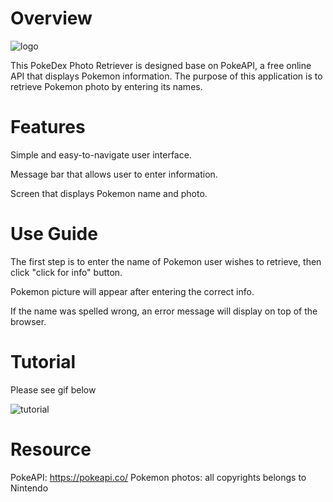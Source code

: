 # Overview

![logo](https://github.com/jiamliu/pokedex_photo_retriever/assets/139939637/b73914d1-d6cc-460c-ab4d-da92f6b76368)

This PokeDex Photo Retriever is designed base on PokeAPI, a free online API that displays Pokemon information. The purpose of this application is to retrieve Pokemon photo by entering its names.

# Features

Simple and easy-to-navigate user interface.

Message bar that allows user to enter information.

Screen that displays Pokemon name and photo.


# Use Guide

The first step is to enter the name of Pokemon user wishes to retrieve, then click "click for info" button.

Pokemon picture will appear after entering the correct info.

If the name was spelled wrong, an error message will display on top of the browser.


# Tutorial

Please see gif below

![tutorial](https://github.com/jiamliu/pokedex_photo_retriever/assets/139939637/f0c8b4f8-9619-4dd0-99d6-5d641cc42eb3)

# Resource
PokeAPI: https://pokeapi.co/
Pokemon photos: all copyrights belongs to Nintendo
